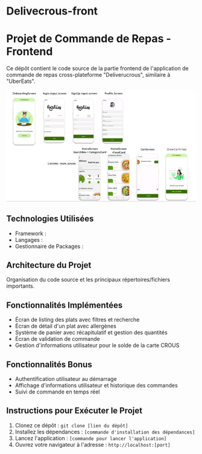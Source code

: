 # Delivecrous-front
# Projet de Commande de Repas  - Frontend

Ce dépôt contient le code source de la partie frontend de l'application de commande de repas cross-plateforme "Deliverucrous", similaire à "UberEats".

![Capture d'écran](ExplicationdesDifferentsScreen.PNG)
## Technologies Utilisées
- Framework : 
- Langages : 
- Gestionnaire de Packages : 

## Architecture du Projet
 Organisation du code source et les principaux répertoires/fichiers importants.

## Fonctionnalités Implémentées
- Écran de listing des plats avec filtres et recherche
- Écran de détail d'un plat avec allergènes
- Système de panier avec récapitulatif et gestion des quantités
- Écran de validation de commande
- Gestion d'informations utilisateur pour le solde de la carte CROUS

## Fonctionnalités Bonus
- Authentification utilisateur au démarrage
- Affichage d'informations utilisateur et historique des commandes
- Suivi de commande en temps réel

## Instructions pour Exécuter le Projet
1. Clonez ce dépôt : `git clone [lien du dépôt]`
2. Installez les dépendances : `[commande d'installation des dépendances]`
3. Lancez l'application : `[commande pour lancer l'application]`
4. Ouvrez votre navigateur à l'adresse : `http://localhost:[port]`
